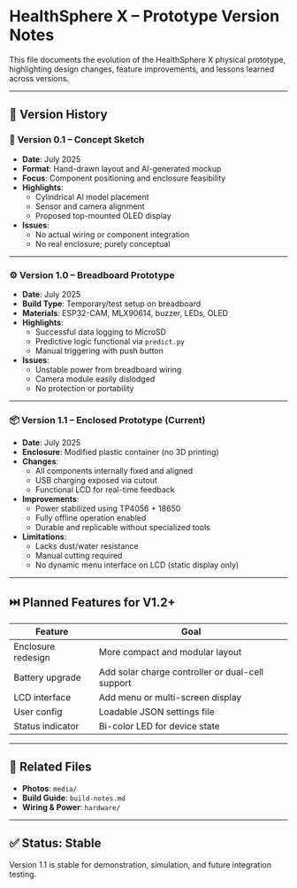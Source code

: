 # HealthSphere X – Prototype Version Notes

This file documents the evolution of the HealthSphere X physical prototype, highlighting design changes, feature improvements, and lessons learned across versions.

---

## 📌 Version History

### 🧪 **Version 0.1 – Concept Sketch**
- **Date**: July 2025
- **Format**: Hand-drawn layout and AI-generated mockup
- **Focus**: Component positioning and enclosure feasibility
- **Highlights**:
  - Cylindrical AI model placement
  - Sensor and camera alignment
  - Proposed top-mounted OLED display
- **Issues**:
  - No actual wiring or component integration
  - No real enclosure; purely conceptual

---

### ⚙️ **Version 1.0 – Breadboard Prototype**
- **Date**: July 2025
- **Build Type**: Temporary/test setup on breadboard
- **Materials**: ESP32-CAM, MLX90614, buzzer, LEDs, OLED
- **Highlights**:
  - Successful data logging to MicroSD
  - Predictive logic functional via `predict.py`
  - Manual triggering with push button
- **Issues**:
  - Unstable power from breadboard wiring
  - Camera module easily dislodged
  - No protection or portability

---

### 📦 **Version 1.1 – Enclosed Prototype (Current)**
- **Date**: July 2025
- **Enclosure**: Modified plastic container (no 3D printing)
- **Changes**:
  - All components internally fixed and aligned
  - USB charging exposed via cutout
  - Functional LCD for real-time feedback
- **Improvements**:
  - Power stabilized using TP4056 + 18650
  - Fully offline operation enabled
  - Durable and replicable without specialized tools
- **Limitations**:
  - Lacks dust/water resistance
  - Manual cutting required
  - No dynamic menu interface on LCD (static display only)

---

## ⏭️ Planned Features for V1.2+
| Feature | Goal |
|--------|------|
| Enclosure redesign | More compact and modular layout |
| Battery upgrade | Add solar charge controller or dual-cell support |
| LCD interface | Add menu or multi-screen display |
| User config | Loadable JSON settings file |
| Status indicator | Bi-color LED for device state |

---

## 📁 Related Files

- **Photos**: `media/`
- **Build Guide**: `build-notes.md`
- **Wiring & Power**: `hardware/`

---

## ✅ Status: Stable

Version 1.1 is stable for demonstration, simulation, and future integration testing.
